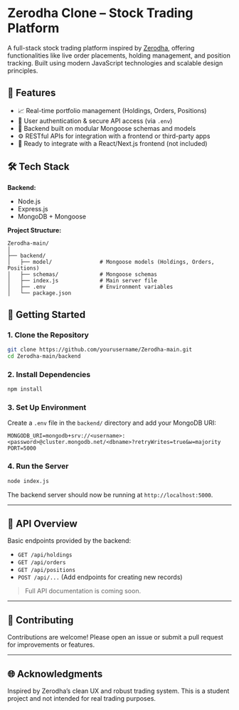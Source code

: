 # Zerodha Clone – Stock Trading Platform

A full-stack stock trading platform inspired by [Zerodha](https://zerodha.com/), offering functionalities like live order placements, holding management, and position tracking. Built using modern JavaScript technologies and scalable design principles.

## 🚀 Features

- 📈 Real-time portfolio management (Holdings, Orders, Positions)
- 🔐 User authentication & secure API access (via `.env`)
- 🧾 Backend built on modular Mongoose schemas and models
- ⚙️ RESTful APIs for integration with a frontend or third-party apps
- 💼 Ready to integrate with a React/Next.js frontend (not included)

## 🛠️ Tech Stack

**Backend:**
- Node.js
- Express.js
- MongoDB + Mongoose

**Project Structure:**
```
Zerodha-main/
│
├── backend/
│   ├── model/               # Mongoose models (Holdings, Orders, Positions)
│   ├── schemas/             # Mongoose schemas
│   ├── index.js             # Main server file
│   ├── .env                 # Environment variables
│   └── package.json
```

## 🧪 Getting Started

### 1. Clone the Repository

```bash
git clone https://github.com/yourusername/Zerodha-main.git
cd Zerodha-main/backend
```

### 2. Install Dependencies

```bash
npm install
```

### 3. Set Up Environment

Create a `.env` file in the `backend/` directory and add your MongoDB URI:

```
MONGODB_URI=mongodb+srv://<username>:<password>@cluster.mongodb.net/<dbname>?retryWrites=true&w=majority
PORT=5000
```

### 4. Run the Server

```bash
node index.js
```

The backend server should now be running at `http://localhost:5000`.

---

## 📡 API Overview

Basic endpoints provided by the backend:

- `GET /api/holdings`
- `GET /api/orders`
- `GET /api/positions`
- `POST /api/...` (Add endpoints for creating new records)

> Full API documentation is coming soon.

---

## 🤝 Contributing

Contributions are welcome! Please open an issue or submit a pull request for improvements or features.

---

## 🌐 Acknowledgments

Inspired by Zerodha’s clean UX and robust trading system. This is a student project and not intended for real trading purposes.